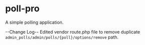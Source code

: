 # poll-pro

A simple polling application.

--Change Log--
Edited vendor route.php file to remove duplicate `admin_polls/admin/polls/{poll}/options/remove` path.
